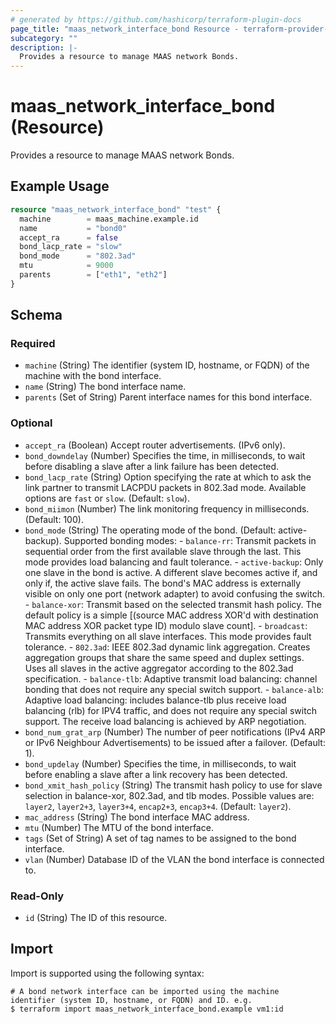 ```yaml
---
# generated by https://github.com/hashicorp/terraform-plugin-docs
page_title: "maas_network_interface_bond Resource - terraform-provider-maas"
subcategory: ""
description: |-
  Provides a resource to manage MAAS network Bonds.
---
```


# maas_network_interface_bond (Resource)

Provides a resource to manage MAAS network Bonds.

## Example Usage

```terraform
resource "maas_network_interface_bond" "test" {
  machine        = maas_machine.example.id
  name           = "bond0"
  accept_ra      = false
  bond_lacp_rate = "slow"
  bond_mode      = "802.3ad"
  mtu            = 9000
  parents        = ["eth1", "eth2"]
}
```

<!-- schema generated by tfplugindocs -->
## Schema

### Required

- `machine` (String) The identifier (system ID, hostname, or FQDN) of the machine with the bond interface.
- `name` (String) The bond interface name.
- `parents` (Set of String) Parent interface names for this bond interface.

### Optional

- `accept_ra` (Boolean) Accept router advertisements. (IPv6 only).
- `bond_downdelay` (Number) Specifies the time, in milliseconds, to wait before disabling a slave after a link failure has been detected.
- `bond_lacp_rate` (String) Option specifying the rate at which to ask the link partner to transmit LACPDU packets in 802.3ad mode. Available options are ``fast`` or ``slow``. (Default: ``slow``).
- `bond_miimon` (Number) The link monitoring frequency in milliseconds. (Default: 100).
- `bond_mode` (String) The operating mode of the bond. (Default: active-backup). Supported bonding modes: - ``balance-rr``: Transmit packets in sequential order from the first available slave through the last. This mode provides load balancing and fault tolerance. - ``active-backup``: Only one slave in the bond is active. A different slave becomes active if, and only if, the active slave fails. The bond's MAC address is externally visible on only one port (network adapter) to avoid confusing the switch. - ``balance-xor``: Transmit based on the selected transmit hash policy. The default policy is a simple [(source MAC address XOR'd with destination MAC address XOR packet type ID) modulo slave count]. - ``broadcast``: Transmits everything on all slave interfaces. This mode provides fault tolerance. - ``802.3ad``: IEEE 802.3ad dynamic link aggregation. Creates aggregation groups that share the same speed and duplex settings. Uses all slaves in the active aggregator according to the 802.3ad specification. - ``balance-tlb``: Adaptive transmit load balancing: channel bonding that does not require any special switch support. - ``balance-alb``: Adaptive load balancing: includes balance-tlb plus receive load balancing (rlb) for IPV4 traffic, and does not require any special switch support. The receive load balancing is achieved by ARP negotiation.
- `bond_num_grat_arp` (Number) The number of peer notifications (IPv4 ARP or IPv6 Neighbour Advertisements) to be issued after a failover. (Default: 1).
- `bond_updelay` (Number) Specifies the time, in milliseconds, to wait before enabling a slave after a link recovery has been detected.
- `bond_xmit_hash_policy` (String) The transmit hash policy to use for slave selection in balance-xor, 802.3ad, and tlb modes. Possible values are: ``layer2``, ``layer2+3``, ``layer3+4``, ``encap2+3``, ``encap3+4``. (Default: ``layer2``).
- `mac_address` (String) The bond interface MAC address.
- `mtu` (Number) The MTU of the bond interface.
- `tags` (Set of String) A set of tag names to be assigned to the bond interface.
- `vlan` (Number) Database ID of the VLAN the bond interface is connected to.

### Read-Only

- `id` (String) The ID of this resource.

## Import

Import is supported using the following syntax:

```shell
# A bond network interface can be imported using the machine identifier (system ID, hostname, or FQDN) and ID. e.g.
$ terraform import maas_network_interface_bond.example vm1:id
```
